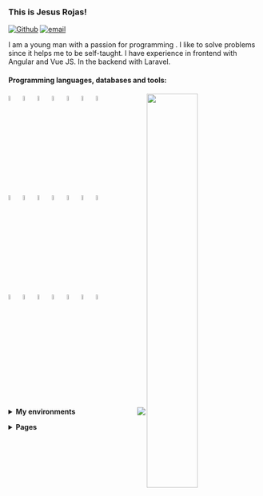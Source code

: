 ### This is Jesus Rojas!

[![Github](https://img.shields.io/badge/-Github-000?style=flat&logo=Github&logoColor=white)](https://github.com/Jesus-Rojas)
[![email](https://img.shields.io/badge/-jarojas6524@misena.edu.co-000?style=flat-square&logo=gmail)](mailto:jarojas6524@misena.edu.co)

I am a young man with a passion for programming .
I like to solve problems since it helps me to be self-taught.
I have experience in frontend with Angular and Vue JS. In the backend with Laravel.


#### Programming languages, databases and tools: 
<!-- Github States -->
<p>
  <!-- Config Api Github -->
  <img width="45%" align="right" src="https://github-readme-stats.vercel.app/api?username=Jesus-Rojas&show_icons=true&hide_border=true&show_icons=true&theme=chartreuse-dark" />
  <!-- Icons Languages -->
  <code><img width="5%" src="https://www.vectorlogo.zone/logos/w3_html5/w3_html5-icon.svg"></code>
  <code><img width="5%" src="https://www.vectorlogo.zone/logos/w3_css/w3_css-icon.svg"></code>
  <code><img width="5%" src="https://www.vectorlogo.zone/logos/nodejs/nodejs-icon.svg"></code>
  <code><img width="5%" src="https://www.vectorlogo.zone/logos/firebase/firebase-icon.svg"></code>
  <code><img width="5%" src="https://www.vectorlogo.zone/logos/postgresql/postgresql-icon.svg"></code>
  <code><img width="5%" src="https://www.vectorlogo.zone/logos/mongodb/mongodb-icon.svg"></code>
  <code><img width="5%" src="https://www.vectorlogo.zone/logos/mysql/mysql-icon.svg"></code>
  <br>
  <code><img width="5%" src="https://www.vectorlogo.zone/logos/angular/angular-icon.svg"></code>
  <code><img width="5%" src="https://www.vectorlogo.zone/logos/reactjs/reactjs-icon.svg"></code>
  <code><img width="5%" src="https://www.vectorlogo.zone/logos/vuejs/vuejs-icon.svg"></code>
  <code><img width="5%" src="https://www.vectorlogo.zone/logos/graphql/graphql-icon.svg"></code>
  <code><img width="5%" src="https://www.vectorlogo.zone/logos/js_webpack/js_webpack-icon.svg"></code>
  <code><img width="5%" src="https://www.vectorlogo.zone/logos/electronjs/electronjs-icon.svg"></code>
  <code><img width="5%" src="https://www.vectorlogo.zone/logos/npmjs/npmjs-icon.svg"></code>
  <br>
  <code><img width="5%" src="https://www.vectorlogo.zone/logos/getbootstrap/getbootstrap-icon.svg"></code>
  <code><img width="5%" src="https://www.vectorlogo.zone/logos/sass-lang/sass-lang-icon.svg"></code>
  <code><img width="5%" src="https://www.vectorlogo.zone/logos/git-scm/git-scm-icon.svg"></code>
  <code><img width="5%" src="https://www.vectorlogo.zone/logos/getpostman/getpostman-icon.svg"></code>
  <code><img width="5%" src="https://www.vectorlogo.zone/logos/python/python-icon.svg"></code>
  <code><img width="5%" src="https://www.vectorlogo.zone/logos/php/php-icon.svg"></code>
  <code><img width="5%" src="https://www.vectorlogo.zone/logos/laravel/laravel-icon.svg"></code>
  <br>
  <br>
</p>

<p>
  <img src="https://github-readme-stats.vercel.app/api/top-langs/?username=Jesus-Rojas&layout=compact&theme=chartreuse-dark&hide_border=true" align="right">
</p>
<!-- Environments -->
<p>
  <details>
    <summary>
      <strong>My environments</strong>
    </summary>
    <ol>
      <li>
        <details>
          <summary>
            <strong>Laptop</strong>
          </summary>
          <ul>
            <li>CPU: Intel Celeron N 2840 (max 2.58 GHz)</li>
            <li>RAM: 8GB (DDR3 - 1600mhz)</li>
            <li>SSD: 240GB</li>
            <li>HDD: 500GB</li>
            <li> OS: Linux Lite</li>
          </ul>
        </details>
      </li>
    </ol>
  </details>
</p>
<!-- Pages -->
<p>
  <details>
    <summary>
      <strong>Pages</strong>
    </summary>
    <ol>
      <li>
        <details>
          <summary>
            <strong>Vue</strong>
          </summary>
          <ul>
              <li>
                <a href="https://jesus-rojas.github.io/platzi-music">Platzi Music</a>
              </li>
              <li>
                <a href="https://test-rojas.herokuapp.com/dashboard">Task Inertia</a>
              </li>
              <li>
                <a href="#">Counter (Pending)</a>
              </li>
        </details>
      </li>
      <li>
        <details>
          <summary>
            <strong>Angular</strong>
          </summary>
          <ul>
            <li>
              <a href="https://jesus-rojas.github.io/App-Heroes">App Heroes</a>
            </li>
            <li>
              <a href="https://jesus-rojas.github.io/Angular-Graficas">Graficas</a>
            </li>
            <li>
              <a href="https://jesus-rojas.github.io/Pipes">Pipes</a>
            </li>
            <li>
              <a href="https://jesus-rojas.github.io/Angular-Forms">Formularios</a>
            </li>
            <li>
              <a href="https://jesus-rojas.github.io/Mapas-Angular">Mapas</a>
            </li>
            <li>
              <a href="https://jesus-rojas.github.io/API-Giphy">Gifs</a>
            </li>
            <li>
              <a href="https://jesus-rojas.github.io/Angular-Selectores-Anidados">Select Dinamicos</a>
            </li>
            <li>
              <a href="https://jesus-rojas.github.io/Angular-Directivas-Personalizadas">Directivas</a>
            </li>
            <li>
              <a href="https://jesus-rojas.github.io/Input-Output">Comunicacion de padre e hijo</a>
            </li>
            <li>
              <a href="https://jesus-rojas.github.io/App-Sneider">App Sneider</a>
            </li>
            <li>
              <a href="https://jesus-rojas.github.io/WebApp-Angular">WebApp + Firebase</a>
            </li>
            <li>
              <a href="https://jesus-rojas.github.io/Rest-Countries">Paises</a>
            </li>
            <li>
              <a href="https://jesus-rojas.github.io/sofka-frontend">Sofka Quiz</a>
            </li>
          </ul>
        </details>
      </li>
      <li>
        <details>
          <summary>
            <strong>React</strong>
          </summary>
          <ul>
            <li>
              <a href="https://jesus-rojas.github.io/curso-react-patrones-render">Task's Juan David</a>
            </li>
            <li>
              <a href="https://jesus-rojas.github.io/react-ecommerce-oscar">Ecommerce Oscar</a>
            </li>
            <li>
              <a href="#">Rick and Morty Oscar</a>
            </li>
            <li>
              <a href="https://brave-williams-38329b.netlify.app/">Citas Juan Pablo</a>
            </li>
            <li>
              <a href="https://flamboyant-lamport-c4491a.netlify.app/">Gastos Juan Pablo</a>
            </li>
          </ul>
        </details>
      </li>
      <li>
        <details>
          <summary>
            <strong>Javascript</strong>
          </summary>
          <ul>
            <li>
              <a href="https://jesus-rojas.github.io/Calculadora">Calculadora</a>
            </li>
            <li>
              <a href="https://jesus-rojas.github.io/ajedrez-caballo">Ajedrez Move Horse</a>
            </li>
            <li>
              <a href="https://jesus-rojas.github.io/Ciclos-Arreglos">SENA Exercises</a>
            </li>
            <li>
              <a href="https://jesus-rojas.github.io/Regex">Expresiones Regulares</a>
            </li>
            <li>
              <a href="https://awesome-heisenberg-85f898.netlify.app">Webpack Vanilla</a>
            </li>
          </ul>
        </details>
      </li>
      <li>
        <details>
          <summary>
            <strong>Html</strong>
          </summary>
          <ul>
            <li>
              <a href="https://jesus-rojas.github.io/Pagina-Web">First Page</a>
            </li>
            <li>
              <a href="https://jesus-rojas.github.io/trabajo-usco-css-3">Exercise Usco 3</a>
            </li>
            <li>
              <a href="https://jesus-rojas.github.io/trabajo-usco-css-4">Exercise Usco 4</a>
            </li>
            <li>
              <a href="https://jesus-rojas.github.io/prototype-bus-responsive">Flexbox Distribution Bus Skeleton</a>
            </li>
            </ul>
        </details>
      </li>
      <li>
        <details>
          <summary>
            <strong>Electron JS</strong>
          </summary>
          <ul>
            <li>
              <a href="#">Udeler (pending)</a>
            </li>
          </ul>
        </details>
      </li>
    </ol>
  </details>
</p>